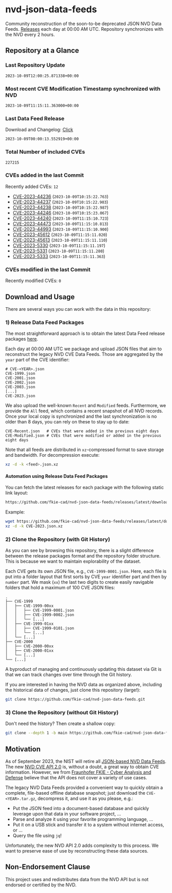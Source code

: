 # nvd-json-data-feeds

Community reconstruction of the soon-to-be deprecated JSON NVD Data Feeds. 
[Releases](https://github.com/fkie-cad/nvd-json-data-feeds/releases/latest) each day at 00:00 AM UTC.
Repository synchronizes with the NVD every 2 hours.

## Repository at a Glance

### Last Repository Update

```plain
2023-10-09T12:00:25.871338+00:00
```

### Most recent CVE Modification Timestamp synchronized with NVD

```plain
2023-10-09T11:15:11.363000+00:00
```

### Last Data Feed Release

Download and Changelog: [Click](https://github.com/fkie-cad/nvd-json-data-feeds/releases/latest)

```plain
2023-10-09T00:00:13.552919+00:00
```

### Total Number of included CVEs

```plain
227215
```

### CVEs added in the last Commit

Recently added CVEs: `12`

* [CVE-2023-44236](CVE-2023/CVE-2023-442xx/CVE-2023-44236.json) (`2023-10-09T10:15:22.763`)
* [CVE-2023-44237](CVE-2023/CVE-2023-442xx/CVE-2023-44237.json) (`2023-10-09T10:15:22.903`)
* [CVE-2023-44238](CVE-2023/CVE-2023-442xx/CVE-2023-44238.json) (`2023-10-09T10:15:22.987`)
* [CVE-2023-44246](CVE-2023/CVE-2023-442xx/CVE-2023-44246.json) (`2023-10-09T10:15:23.067`)
* [CVE-2023-44240](CVE-2023/CVE-2023-442xx/CVE-2023-44240.json) (`2023-10-09T11:15:10.723`)
* [CVE-2023-44473](CVE-2023/CVE-2023-444xx/CVE-2023-44473.json) (`2023-10-09T11:15:10.813`)
* [CVE-2023-44993](CVE-2023/CVE-2023-449xx/CVE-2023-44993.json) (`2023-10-09T11:15:10.900`)
* [CVE-2023-45612](CVE-2023/CVE-2023-456xx/CVE-2023-45612.json) (`2023-10-09T11:15:11.020`)
* [CVE-2023-45613](CVE-2023/CVE-2023-456xx/CVE-2023-45613.json) (`2023-10-09T11:15:11.110`)
* [CVE-2023-5330](CVE-2023/CVE-2023-53xx/CVE-2023-5330.json) (`2023-10-09T11:15:11.197`)
* [CVE-2023-5331](CVE-2023/CVE-2023-53xx/CVE-2023-5331.json) (`2023-10-09T11:15:11.280`)
* [CVE-2023-5333](CVE-2023/CVE-2023-53xx/CVE-2023-5333.json) (`2023-10-09T11:15:11.363`)


### CVEs modified in the last Commit

Recently modified CVEs: `0`



## Download and Usage

There are several ways you can work with the data in this repository:

### 1) Release Data Feed Packages

The most straightforward approach is to obtain the latest Data Feed release packages [here](https://github.com/fkie-cad/nvd-json-data-feeds/releases/latest).

Each day at 00:00 AM UTC we package and upload JSON files that aim to reconstruct the legacy NVD CVE Data Feeds.
Those are aggregated by the `year` part of the CVE identifier:

```
# CVE-<YEAR>.json
CVE-1999.json
CVE-2001.json
CVE-2002.json
CVE-2003.json
[...]
CVE-2023.json
```

We also upload the well-known `Recent` and `Modified` feeds.
Furthermore, we provide the `All` feed, which contains a recent snapshot of all NVD records.
Once your local copy is synchronized and the last synchronization is no older than 8 days, you can rely on these to stay up to date:

```plain
CVE-Recent.json   # CVEs that were added in the previous eight days
CVE-Modified.json # CVEs that were modified or added in the previous eight days
```

Note that all feeds are distributed in `xz`-compressed format to save storage and bandwidth.
For decompression execute:

```sh
xz -d -k <feed>.json.xz
```


#### Automation using Release Data Feed Packages

You can fetch the latest releases for each package with the following static link layout:

```sh
https://github.com/fkie-cad/nvd-json-data-feeds/releases/latest/download/CVE-<YEAR>.json.xz
```

Example:

```sh
wget https://github.com/fkie-cad/nvd-json-data-feeds/releases/latest/download/CVE-2023.json.xz
xz -d -k CVE-2023.json.xz
```

### 2) Clone the Repository (with Git History)

As you can see by browsing this repository, there is a slight difference between the release packages format and the repository folder structure.
This is because we want to maintain explorability of the dataset.

Each CVE gets its own JSON file, e.g., `CVE-1999-0001.json`.
Here, each file is put into a folder layout that first sorts by CVE `year` identifier part and then by `number` part.
We mask (`xx`) the last two digits to create easily navigable folders that hold a maximum of 100 CVE JSON files:

```plain
.
├── CVE-1999
│   ├── CVE-1999-00xx
│   │   ├── CVE-1999-0001.json
│   │   ├── CVE-1999-0002.json
│   │   └── [...]
│   ├── CVE-1999-01xx
│   │   ├── CVE-1999-0101.json
│   │   └── [...]
│   └── [...]
├── CVE-2000
│   ├── CVE-2000-00xx
│   ├── CVE-2000-01xx
│   └── [...]
└── [...]
```

A byproduct of managing and continuously updating this dataset via Git is that we can track changes over time through the Git history.

If you are interested in having the NVD data as organized above, including the historical data of changes, just clone this repository (large!):

```sh
git clone https://github.com/fkie-cad/nvd-json-data-feeds.git
```

### 3) Clone the Repository (without Git History)

Don't need the history? Then create a shallow copy:

```sh
git clone --depth 1 -b main https://github.com/fkie-cad/nvd-json-data-feeds.git
```

## Motivation

As of September 2023, the NIST will retire all [JSON-based NVD Data Feeds](https://nvd.nist.gov/vuln/data-feeds#divRetirementBanner-1).
The new [NVD CVE API 2.0](https://nvd.nist.gov/developers/vulnerabilities) is, without a doubt, a great way to obtain CVE information.
However, we from [Fraunhofer FKIE - Cyber Analysis and Defense](https://www.fkie.fraunhofer.de/en/departments/cad.html) believe that the API does not cover a variety of use cases.

The legacy NVD Data Feeds provided a convenient way to quickly obtain a complete, file-based offline database snapshot; just download the `CVE-<YEAR>.tar.gz`, decompress it, and use it as you please, e.g.:

* Put the JSON feed into a document-based database and quickly leverage upon that data in your software project, ...
* Parse and analyze it using your favorite programming language, ...
* Put it on a USB stick and transfer it to a system without internet access, or ...
* Query the file using `jq`!

Unfortunately, the new NVD API 2.0 adds complexity to this process.
We want to preserve ease of use by reconstructing these data sources.

## Non-Endorsement Clause

This project uses and redistributes data from the NVD API but is not endorsed or certified by the NVD.